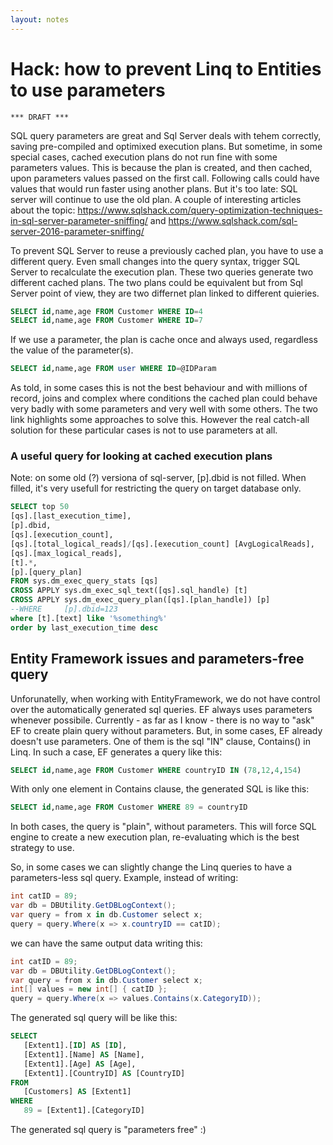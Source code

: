 ```yaml
---
layout: notes
---
```

# Hack: how to prevent Linq to Entities to use parameters

```
*** DRAFT ***
```

SQL query parameters are great and Sql Server deals with tehem correctly, saving pre-compiled and optimixed execution plans. 
But sometime, in some special cases, cached execution plans do not run fine with some parameters values. 
This is because the plan is created, and then cached, upon parameters values passed on the first call. Following calls could have values that would run faster using another plans. But it's too late: SQL server will continue to use the old plan.
A couple of interesting articles about the topic:  https://www.sqlshack.com/query-optimization-techniques-in-sql-server-parameter-sniffing/ and 
 https://www.sqlshack.com/sql-server-2016-parameter-sniffing/

To prevent SQL Server to reuse a previously cached plan, you have to use a different query. Even small changes into the query syntax, trigger SQL Server to recalculate the execution plan. 
These two queries generate two different cached plans. The two plans could be equivalent but from Sql Server point of view, they are two differnet plan linked to different quieries.
```SQL
SELECT id,name,age FROM Customer WHERE ID=4
SELECT id,name,age FROM Customer WHERE ID=7
```
If we use a parameter, the plan is cache once and always used, regardless the value of the parameter(s).
```SQL
SELECT id,name,age FROM user WHERE ID=@IDParam
```

As told, in some cases this is not the best behaviour and with millions of record, joins and complex where conditions the cached plan could behave very badly with some parameters and very well with some others. 
The two link highlights some approaches to solve this. 
However the real catch-all solution for these particular cases is not to use parameters at all.

### A useful query for looking at cached execution plans

Note: on some old (?) versiona of sql-server, [p].dbid is not filled. When filled, it's very usefull for restricting the query on target database only.

```SQL
SELECT top 50
[qs].[last_execution_time],
[p].dbid,
[qs].[execution_count],
[qs].[total_logical_reads]/[qs].[execution_count] [AvgLogicalReads],
[qs].[max_logical_reads],
[t].*,
[p].[query_plan]
FROM sys.dm_exec_query_stats [qs]
CROSS APPLY sys.dm_exec_sql_text([qs].sql_handle) [t]
CROSS APPLY sys.dm_exec_query_plan([qs].[plan_handle]) [p]
--WHERE 	[p].dbid=123
where [t].[text] like '%something%'
order by last_execution_time desc
```

## Entity Framework issues and parameters-free query
Unforunatelly, when working with EntityFramework, we do not have control over the automatically generated sql queries.  EF always uses parameters whenever possibile. Currently - as far as I know - there is no way to "ask" EF to create plain query without parameters.
But, in some cases, EF already doesn't use parameters. One of them is the sql "IN" clause, Contains() in Linq. 
In such a case, EF generates a query like this:

```SQL
SELECT id,name,age FROM Customer WHERE countryID IN (78,12,4,154)
```

With only one element in Contains clause, the generated SQL is like this:

```SQL
SELECT id,name,age FROM Customer WHERE 89 = countryID 
```

In both cases, the query is "plain", without parameters. This will force SQL engine to create a new execution plan, re-evaluating which is the best strategy to use.

So, in some cases we can slightly change the Linq queries to have a parameters-less sql query. 
Example, instead of writing:

```csharp
int catID = 89;
var db = DBUtility.GetDBLogContext();
var query = from x in db.Customer select x;
query = query.Where(x => x.countryID == catID);
 ```
we can have the same output data writing this:

```csharp
int catID = 89;
var db = DBUtility.GetDBLogContext();
var query = from x in db.Customer select x;
int[] values = new int[] { catID };
query = query.Where(x => values.Contains(x.CategoryID));
```

The generated sql query will be like this:
```SQL
SELECT 
   [Extent1].[ID] AS [ID], 
   [Extent1].[Name] AS [Name], 
   [Extent1].[Age] AS [Age], 
   [Extent1].[CountryID] AS [CountryID]
FROM  
   [Customers] AS [Extent1] 
WHERE 
   89 = [Extent1].[CategoryID] 
```

The generated sql query is "parameters free"  :)


